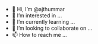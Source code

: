 - 👋 Hi, I’m @ajthummar
- 👀 I’m interested in ...
- 🌱 I’m currently learning ...
- 💞️ I’m looking to collaborate on ...
- 📫 How to reach me ...

<!---
ajthummar/ajthummar is a ✨ special ✨ repository because its `README.md` (this file) appears on your GitHub profile.
You can click the Preview link to take a look at your changes.
--->
